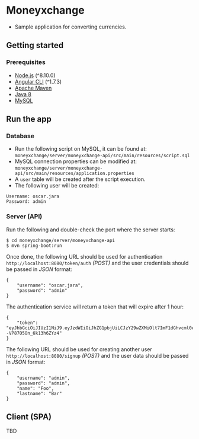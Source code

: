 # Moneyxchange
- Sample application for converting currencies.

## Getting started
### Prerequisites
- [Node.js](https://nodejs.org/) (^8.10.0)
- [Angular CLI](https://cli.angular.io/) (^1.7.3)
- [Apache Maven](https://maven.apache.org/download.cgi)
- [Java 8](http://www.oracle.com/technetwork/java/javase/downloads/jdk8-downloads-2133151.html)
- [MySQL](https://dev.mysql.com/downloads/)

## Run the app
### Database
- Run the following script on MySQL, it can be found at: `moneyxchange/server/moneyxchange-api/src/main/resources/script.sql`
- MySQL connection properties can be modified at: `moneyxchange/server/moneyxchange-api/src/main/resources/application.properties`
- A `user` table will be created after the script execution.
- The following user will be created:

```
Username: oscar.jara
Password: admin
```

### Server (API)
Run the following and double-check the port where the server starts:

    $ cd moneyxchange/server/moneyxchange-api
    $ mvn spring-boot:run

Once done, the following URL should be used for authentication `http://localhost:8080/token/auth` *(POST)* and the user credentials should be passed in *JSON* format:

```
{
	"username": "oscar.jara",
	"password": "admin"
}
```

The authentication service will return a token that will expire after 1 hour:

```
{
    "token": "eyJhbGciOiJIUzI1NiJ9.eyJzdWIiOiJhZG1pbjUiLCJzY29wZXMiOlt7ImF1dGhvcml0eSI6IlJPTEVfQURNSU4ifV0sImlzcyI6Im1vbmV5eGNoYW5nZS1hcGkiLCJpYXQiOjE1MjIwNTI1MzIsImV4cCI6MTUyMjA1NjEzMn0.IN_-7j_9Mzv1WcBlZdwXqv--VP87O5On_6k13h6ZYz4"
}
```

The following URL should be used for creating another user `http://localhost:8080/signup` *(POST)* and the user data should be passed in *JSON* format:

```
{
	"username": "admin",
	"password": "admin",
	"name": "Foo",
	"lastname": "Bar"
}
```

## Client (SPA)
TBD
